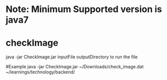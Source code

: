 # Note: Minimum Supported version is java7
# checkImage
java -jar CheckImage.jar inputFile outputDirectory to run the file

#Example
java -jar CheckImage.jar ~/Downloads/check_image.dat ~/learnings/technology/backend/
